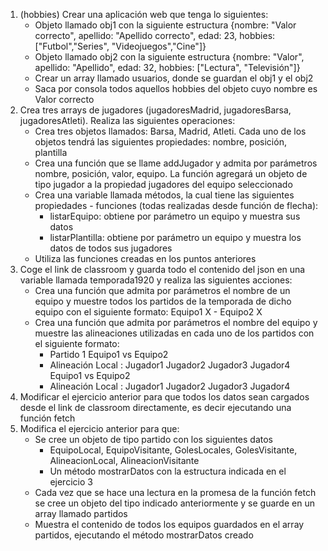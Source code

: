 1. (hobbies) Crear una aplicación web que tenga lo siguientes:
	- Objeto llamado obj1 con la siguiente estructura {nombre: "Valor correcto", apellido: "Apellido correcto", edad: 23, hobbies: ["Futbol","Series", "Videojuegos","Cine"]}
	- Objeto llamado obj2 con la siguiente estructura {nombre: "Valor", apellido: "Apellido", edad: 32, hobbies: ["Lectura", "Televisión"]}
	- Crear un array llamado usuarios, donde se guardan el obj1 y el obj2
	- Saca por consola todos aquellos hobbies del objeto cuyo nombre es Valor correcto
2. Crea tres arrays de jugadores (jugadoresMadrid, jugadoresBarsa, jugadoresAtleti). Realiza las siguientes operaciones:
	- Crea tres objetos llamados: Barsa, Madrid, Atleti. Cada uno de los objetos tendrá las siguientes propiedades: nombre, posición, plantilla
	- Crea una función que se llame addJugador y admita por parámetros nombre, posición, valor, equipo. La función agregará un objeto de tipo jugador a la propiedad jugadores del equipo seleccionado
	- Crea una variable llamada métodos, la cual tiene las siguientes propiedades - funciones (todas realizadas desde función de flecha):
		- listarEquipo: obtiene por parámetro un equipo y muestra sus datos
		- listarPlantilla: obtiene por parámetro un equipo y muestra los datos de todos sus jugadores 
	- Utiliza las funciones creadas en los puntos anteriores
3. Coge el link de classroom y guarda todo el contenido del json en una variable llamada temporada1920 y realiza las siguientes acciones:
	- Crea una función que admita por parámetros el nombre de un equipo y muestre todos los partidos de la temporada de dicho equipo con el siguiente formato: Equipo1 X - Equipo2 X
	- Crea una función que admita por parámetros el nombre del equipo y muestre las alineaciones utilizadas en cada uno de los partidos con el siguiente formato: 
		- Partido 1 Equipo1 vs Equipo2 
		- Alineación Local : Jugador1 Jugador2 Jugador3 Jugador4 Equipo1 vs Equipo2 
		- Alineación Local : Jugador1 Jugador2 Jugador3 Jugador4
4. Modificar el ejercicio anterior para que todos los datos sean cargados desde el link de classroom directamente, es decir ejecutando una función fetch
5. Modifica el ejercicio anterior para que:
	- Se cree un objeto de tipo partido con los siguientes datos
		- EquipoLocal, EquipoVisitante, GolesLocales, GolesVisitante, AlineacionLocal, AlineacionVisitante
		- Un método mostrarDatos con la estructura indicada en el ejercicio 3
	- Cada vez que se hace una lectura en la promesa de la función fetch se cree un objeto del tipo indicado anteriormente y se guarde en un array llamado partidos
	- Muestra el contenido de todos los equipos guardados en el array partidos, ejecutando el método mostrarDatos creado